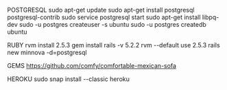 
POSTGRESQL
sudo apt-get update
sudo apt-get install postgresql postgresql-contrib
sudo service postgresql start
sudo apt-get install libpq-dev
sudo -u postgres createuser -s ubuntu
sudo -u postgres createdb ubuntu

RUBY
rvm install 2.5.3
gem install rails -v 5.2.2
rvm --default use 2.5.3
rails new minnova -d=postgresql


GEMS
https://github.com/comfy/comfortable-mexican-sofa

HEROKU
sudo snap install --classic heroku